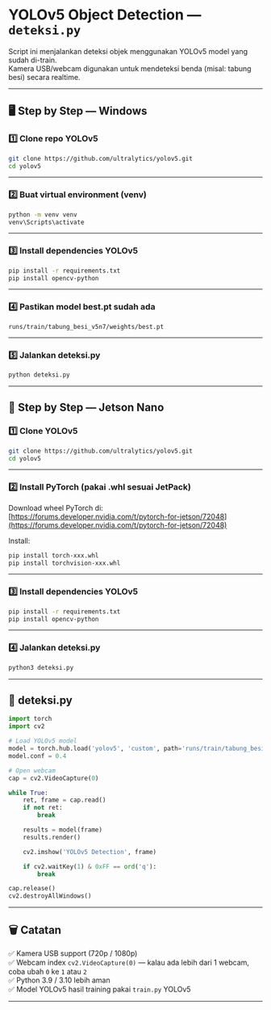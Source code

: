 # YOLOv5 Object Detection — `deteksi.py`

Script ini menjalankan deteksi objek menggunakan YOLOv5 model yang sudah di-train.  
Kamera USB/webcam digunakan untuk mendeteksi benda (misal: tabung besi) secara realtime.

---

## 🖥️ Step by Step — Windows

### 1️⃣ Clone repo YOLOv5

```bash
git clone https://github.com/ultralytics/yolov5.git
cd yolov5
```

---

### 2️⃣ Buat virtual environment (venv)

```bash
python -m venv venv
venv\Scripts\activate
```

---

### 3️⃣ Install dependencies YOLOv5

```bash
pip install -r requirements.txt
pip install opencv-python
```

---

### 4️⃣ Pastikan model best.pt sudah ada

```
runs/train/tabung_besi_v5n7/weights/best.pt
```

---

### 5️⃣ Jalankan deteksi.py

```bash
python deteksi.py
```

---

## 🚀 Step by Step — Jetson Nano

### 1️⃣ Clone YOLOv5

```bash
git clone https://github.com/ultralytics/yolov5.git
cd yolov5
```

---

### 2️⃣ Install PyTorch (pakai .whl sesuai JetPack)

Download wheel PyTorch di:  
[https://forums.developer.nvidia.com/t/pytorch-for-jetson/72048](https://forums.developer.nvidia.com/t/pytorch-for-jetson/72048)

Install:

```bash
pip install torch-xxx.whl
pip install torchvision-xxx.whl
```

---

### 3️⃣ Install dependencies YOLOv5

```bash
pip install -r requirements.txt
pip install opencv-python
```

---

### 4️⃣ Jalankan deteksi.py

```bash
python3 deteksi.py
```

---

## 🎥 deteksi.py

```python
import torch
import cv2

# Load YOLOv5 model
model = torch.hub.load('yolov5', 'custom', path='runs/train/tabung_besi_v5n7/weights/best.pt', source='local')
model.conf = 0.4

# Open webcam
cap = cv2.VideoCapture(0)

while True:
    ret, frame = cap.read()
    if not ret:
        break

    results = model(frame)
    results.render()

    cv2.imshow('YOLOv5 Detection', frame)

    if cv2.waitKey(1) & 0xFF == ord('q'):
        break

cap.release()
cv2.destroyAllWindows()
```

---

## 🗑️ Catatan

✅ Kamera USB support (720p / 1080p)  
✅ Webcam index `cv2.VideoCapture(0)` — kalau ada lebih dari 1 webcam, coba ubah `0` ke `1` atau `2`  
✅ Python 3.9 / 3.10 lebih aman  
✅ Model YOLOv5 hasil training pakai `train.py` YOLOv5

---
